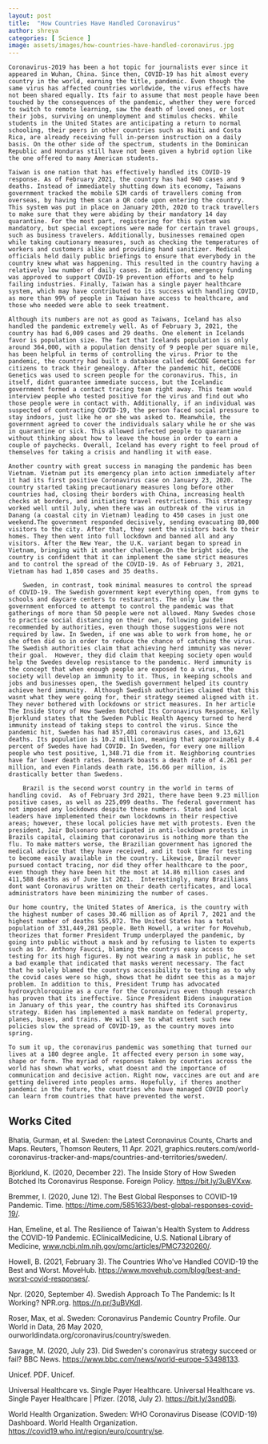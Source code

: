 ```yaml
---
layout: post
title:  "How Countries Have Handled Coronavirus"
author: shreya
categories: [ Science ]
image: assets/images/how-countries-have-handled-coronavirus.jpg
---
```


	Coronavirus-2019 has been a hot topic for journalists ever since it appeared in Wuhan, China. Since then, COVID-19 has hit almost every country in the world, earning the title, pandemic. Even though the same virus has affected countries worldwide, the virus effects have not been shared equally. Its fair to assume that most people have been touched by the consequences of the pandemic, whether they were forced to switch to remote learning, saw the death of loved ones, or lost their jobs, surviving on unemployment and stimulus checks. While students in the United States are anticipating a return to normal schooling, their peers in other countries such as Haiti and Costa Rica, are already receiving full in-person instruction on a daily basis. On the other side of the spectrum, students in the Dominican Republic and Honduras still have not been given a hybrid option like the one offered to many American students. 

	Taiwan is one nation that has effectively handled its COVID-19 response. As of February 2021, the country has had 940 cases and 9 deaths. Instead of immediately shutting down its economy, Taiwans government tracked the mobile SIM cards of travellers coming from overseas, by having them scan a QR code upon entering the country. This system was put in place on January 20th, 2020 to track travellers to make sure that they were abiding by their mandatory 14 day quarantine. For the most part, registering for this system was mandatory, but special exceptions were made for certain travel groups, such as business travelers. Additionally, businesses remained open while taking cautionary measures, such as checking the temperatures of workers and customers alike and providing hand sanitizer. Medical officials held daily public briefings to ensure that everybody in the country knew what was happening. This resulted in the country having a relatively low number of daily cases. In addition, emergency funding was approved to support COVID-19 prevention efforts and to help failing industries. Finally, Taiwan has a single payer healthcare system, which may have contributed to its success with handling COVID, as more than 99% of people in Taiwan have access to healthcare, and those who needed were able to seek treatment. 

	Although its numbers are not as good as Taiwans, Iceland has also handled the pandemic extremely well. As of February 3, 2021, the country has had 6,009 cases and 29 deaths. One element in Icelands favor is population size. The fact that Icelands population is only around 364,000, with a population density of 9 people per square mile, has been helpful in terms of controlling the virus. Prior to the pandemic, the country had built a database called deCODE Genetics for citizens to track their genealogy. After the pandemic hit, deCODE Genetics was used to screen people for the coronavirus. This, in itself, didnt guarantee immediate success, but the Icelandic government formed a contact tracing team right away. This team would interview people who tested positive for the virus and find out who those people were in contact with. Additionally, if an individual was suspected of contracting COVID-19, the person faced social pressure to stay indoors, just like he or she was asked to. Meanwhile, the government agreed to cover the individuals salary while he or she was in quarantine or sick. This allowed infected people to quarantine without thinking about how to leave the house in order to earn a couple of paychecks. Overall, Iceland has every right to feel proud of themselves for taking a crisis and handling it with ease. 

	Another country with great success in managing the pandemic has been Vietnam. Vietnam put its emergency plan into action immediately after it had its first positive Coronavirus case on January 23, 2020.  The country started taking precautionary measures long before other countries had, closing their borders with China, increasing health checks at borders, and initiating travel restrictions. This strategy worked well until July, when there was an outbreak of the virus in Danang (a coastal city in Vietnam) leading to 450 cases in just one weekend.The government responded decisively, sending evacuating 80,000 visitors to the city. After that, they sent the visitors back to their homes. They then went into full lockdown and banned all and any visitors. After the New Year, the U.K. variant began to spread in Vietnam, bringing with it another challenge.On the bright side, the country is confident that it can implement the same strict measures and to control the spread of the COVID-19. As of February 3, 2021, Vietnam has had 1,850 cases and 35 deaths. 

	 	Sweden, in contrast, took minimal measures to control the spread of COVID-19. The Swedish government kept everything open, from gyms to schools and daycare centers to restaurants. The only law the government enforced to attempt to control the pandemic was that gatherings of more than 50 people were not allowed. Many Swedes chose to practice social distancing on their own, following guidelines recommended by authorities, even though those suggestions were not required by law. In Sweden, if one was able to work from home, he or she often did so in order to reduce the chance of catching the virus. The Swedish authorities claim that achieving herd immunity was never their goal.  However, they did claim that keeping society open would help the Swedes develop resistance to the pandemic. Herd immunity is the concept that when enough people are exposed to a virus, the society will develop an immunity to it. Thus, in keeping schools and jobs and businesses open, the Swedish government helped its country achieve herd immunity.  Although Swedish authorities claimed that this wasnt what they were going for, their strategy seemed aligned with it. They never bothered with lockdowns or strict measures. In her article The Inside Story of How Sweden Botched Its Coronavirus Response, Kelly Bjorklund states that the Sweden Public Health Agency turned to herd immunity instead of taking steps to control the virus. Since the pandemic hit, Sweden has had 857,401 coronavirus cases, and 13,621 deaths. Its population is 10.2 million, meaning that approximately 8.4 percent of Swedes have had COVID. In Sweden, for every one million people who test positive, 1,348.71 die from it. Neighboring countries have far lower death rates. Denmark boasts a death rate of 4.261 per million, and even Finlands death rate, 156.66 per million, is drastically better than Swedens. 

		Brazil is the second worst country in the world in terms of handling covid.  As of February 3rd 2021, there have been 9.23 million positive cases, as well as 225,099 deaths. The federal government has not imposed any lockdowns despite these numbers. State and local leaders have implemented their own lockdowns in their respective areas; however, these local policies have met with protests. Even the president, Jair Bolsonaro participated in anti-lockdown protests in Brazils capital, claiming that coronavirus is nothing more than the flu. To make matters worse, the Brazilian government has ignored the medical advice that they have received, and it took time for testing to become easily available in the country. Likewise, Brazil never pursued contact tracing, nor did they offer healthcare to the poor, even though they have been hit the most at 14.86 million cases and 411,588 deaths as of June 1st 2021.  Interestingly, many Brazilians dont want Coronavirus written on their death certificates, and local administrators have been minimizing the number of cases. 

	Our home country, the United States of America, is the country with the highest number of cases 30.46 million as of April 7, 2021 and the highest number of deaths 555,072. The United States has a total population of 331,449,281 people. Beth Howell, a writer for Movehub, theorizes that former President Trump underplayed the pandemic, by going into public without a mask and by refusing to listen to experts such as Dr. Anthony Faucci, blaming the countrys easy access to testing for its high figures. By not wearing a mask in public, he set a bad example that indicated that masks werent necessary. The fact that he solely blamed the countrys accessibility to testing as to why the covid cases were so high, shows that he didnt see this as a major problem. In addition to this, President Trump has advocated hydroxychloroquine as a cure for the Coronavirus even though research has proven that its ineffective. Since President Bidens inauguration in January of this year, the country has shifted its Coronavirus strategy. Biden has implemented a mask mandate on federal property, planes, buses, and trains. We will see to what extent such new policies slow the spread of COVID-19, as the country moves into spring.

	To sum it up, the coronavirus pandemic was something that turned our lives at a 180 degree angle. It affected every person in some way, shape or form. The myriad of responses taken by countries across the world has shown what works, what doesnt and the importance of communication and decisive action. Right now, vaccines are out and are getting delivered into peoples arms. Hopefully, if theres another pandemic in the future, the countries who have managed COVID poorly can learn from countries that have prevented the worst. 

## Works Cited

Bhatia, Gurman, et al. Sweden: the Latest Coronavirus Counts, Charts and Maps. Reuters, Thomson Reuters, 11 Apr. 2021, graphics.reuters.com/world-coronavirus-tracker-and-maps/countries-and-territories/sweden/.

Bjorklund, K. (2020, December 22). The Inside Story of How Sweden Botched Its Coronavirus Response. Foreign Policy. https://bit.ly/3uBVXxw. 

Bremmer, I. (2020, June 12). The Best Global Responses to COVID-19 Pandemic. Time. https://time.com/5851633/best-global-responses-covid-19/. 

Han, Emeline, et al. The Resilience of Taiwan's Health System to Address the COVID-19 Pandemic. EClinicalMedicine, U.S. National Library of Medicine, www.ncbi.nlm.nih.gov/pmc/articles/PMC7320260/. 

Howell, B. (2021, February 3). The Countries Who've Handled COVID-19 the Best and Worst. MoveHub. https://www.movehub.com/blog/best-and-worst-covid-responses/. 

Npr. (2020, September 4). Swedish Approach To The Pandemic: Is It Working? NPR.org. https://n.pr/3uBVKdI. 

Roser, Max, et al. Sweden: Coronavirus Pandemic Country Profile. Our World in Data, 26 May 2020, ourworldindata.org/coronavirus/country/sweden. 

Savage, M. (2020, July 23). Did Sweden's coronavirus strategy succeed or fail? BBC News. https://www.bbc.com/news/world-europe-53498133. 

Unicef. PDF. Unicef. 

Universal Healthcare vs. Single Payer Healthcare. Universal Healthcare vs. Single Payer Healthcare | Pfizer. (2018, July 2). https://bit.ly/3snd0Bi. 

World Health Organization. Sweden: WHO Coronavirus Disease (COVID-19) Dashboard. World Health Organization. https://covid19.who.int/region/euro/country/se. 


